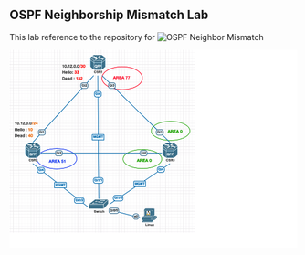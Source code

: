 ## OSPF Neighborship Mismatch Lab

This lab reference to the repository for ![OSPF Neighbor Mismatch](https://github.com/sbarissonmez/ospf-neighbor-mismatch)

![topology](./topology.png)
